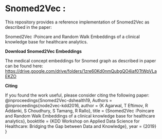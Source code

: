 # Snomed2Vec : 

This repository provides a reference implementation of Snomed2Vec as described in the paper:

Snomed2Vec :Poincare and Random Walk Embeddings of a clinical knowledge base for healthcare analytics.

**Download Snomed2Vec Embeddings**

The medical concept embeddings for Snomed graph as described in paper can be found here:
https://drive.google.com/drive/folders/1zre60Kd0nmQubgQO4iaf0TtWpVLaEKZO


**Citing**

If you found the work useful, please consider citing the following paper:
@inproceedings{Snomed2Vec-dshealth19,
Authors = 
@inproceedings{node2vec-kdd2016,
author = {K Agarwal, T Eftimov, R Addanki, S Choudhury, S Tamang, R Rallo},
 title = {Snomed2Vec :Poincare and Random Walk Embeddings of a clinical knowledge base for healthcare analytics},
 booktitle = {KDD Workshop on Applied Data Science for Healthcare: Bridging the Gap between Data and Knowledge},
 year = {2019}
}

